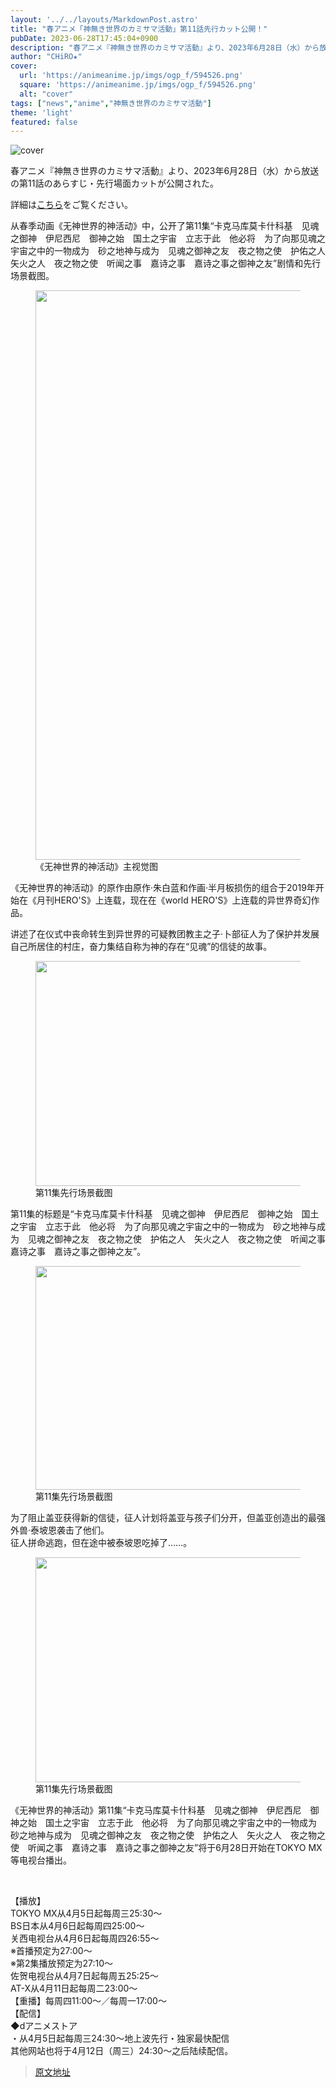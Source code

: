 ```yaml
---
layout: '../../layouts/MarkdownPost.astro'
title: "春アニメ「神無き世界のカミサマ活動」第11話先行カット公開！"
pubDate: 2023-06-28T17:45:04+0900
description: "春アニメ『神無き世界のカミサマ活動』より、2023年6月28日（水）から放送の第11話のあらすじ・先行場面カットが公開された。"
author: "CHiRO★"
cover:
  url: 'https://animeanime.jp/imgs/ogp_f/594526.png'
  square: 'https://animeanime.jp/imgs/ogp_f/594526.png'
  alt: "cover"
tags: ["news","anime","神無き世界のカミサマ活動"]
theme: 'light'
featured: false
---
```


![cover](https://animeanime.jp/imgs/ogp_f/594526.png)

春アニメ『神無き世界のカミサマ活動』より、2023年6月28日（水）から放送の第11話のあらすじ・先行場面カットが公開された。

詳細は[こちら](https://animeanime.jp/article/2023/06/28/78224.html)をご覧ください。

<p>从春季动画《无神世界的神活动》中，公开了第11集“卡克马库莫卡什科基　见魂之御神　伊尼西尼　御神之始　国土之宇宙　立志于此　他必将　为了向那见魂之宇宙之中的一物成为　砂之地神与成为　见魂之御神之友　夜之物之使　护佑之人　矢火之人　夜之物之使　听闻之事　嘉诗之事　嘉诗之事之御神之友”剧情和先行场景截图。</p><figure class="ctms-editor-image"><img src="https://animeanime.jp/imgs/zoom/594532.png" class="inline-article-image" width="640" height="911"><figcaption>《无神世界的神活动》主视觉图</figcaption></figure><p>《无神世界的神活动》的原作由原作·朱白蓝和作画·半月板损伤的组合于2019年开始在《月刊HERO'S》上连载，现在在《world HERO'S》上连载的异世界奇幻作品。</p><p>讲述了在仪式中丧命转生到异世界的可疑教团教主之子·卜部征人为了保护并发展自己所居住的村庄，奋力集结自称为神的存在“见魂”的信徒的故事。</p><figure class="ctms-editor-image"><img src="https://animeanime.jp/imgs/zoom/594528.png" class="inline-article-image" width="640" height="360"><figcaption>第11集先行场景截图</figcaption></figure><p>第11集的标题是“卡克马库莫卡什科基　见魂之御神　伊尼西尼　御神之始　国土之宇宙　立志于此　他必将　为了向那见魂之宇宙之中的一物成为　砂之地神与成为　见魂之御神之友　夜之物之使　护佑之人　矢火之人　夜之物之使　听闻之事　嘉诗之事　嘉诗之事之御神之友”。</p><figure class="ctms-editor-image"><img src="https://animeanime.jp/imgs/zoom/594529.png" class="inline-article-image" width="640" height="358"><figcaption>第11集先行场景截图</figcaption></figure><p>为了阻止盖亚获得新的信徒，征人计划将盖亚与孩子们分开，但盖亚创造出的最强外兽·泰坡恩袭击了他们。<br>征人拼命逃跑，但在途中被泰坡恩吃掉了……。</p><figure class="ctms-editor-image"><img src="https://animeanime.jp/imgs/zoom/594530.png" class="inline-article-image" width="640" height="360"><figcaption>第11集先行场景截图</figcaption></figure><p>《无神世界的神活动》第11集“卡克马库莫卡什科基　见魂之御神　伊尼西尼　御神之始　国土之宇宙　立志于此　他必将　为了向那见魂之宇宙之中的一物成为　砂之地神与成为　见魂之御神之友　夜之物之使　护佑之人　矢火之人　夜之物之使　听闻之事　嘉诗之事　嘉诗之事之御神之友”将于6月28日开始在TOKYO MX等电视台播出。</p><br><div class="enclosure"><p>【播放】<br>TOKYO MX从4月5日起每周三25:30～<br>BS日本从4月6日起每周四25:00～<br>关西电视台从4月6日起每周四26:55～<br>※首播预定为27:00～<br>※第2集播放预定为27:10～<br>佐贺电视台从4月7日起每周五25:25～<br>AT-X从4月11日起每周二23:00～<br>【重播】每周四11:00～／每周一17:00～<br>【配信】<br>◆dアニメストア<br>・从4月5日起每周三24:30～地上波先行・独家最快配信<br>其他网站也将于4月12日（周三）24:30～之后陆续配信。</p>

>[原文地址](https://animeanime.jp/article/2023/06/28/78224.html)  